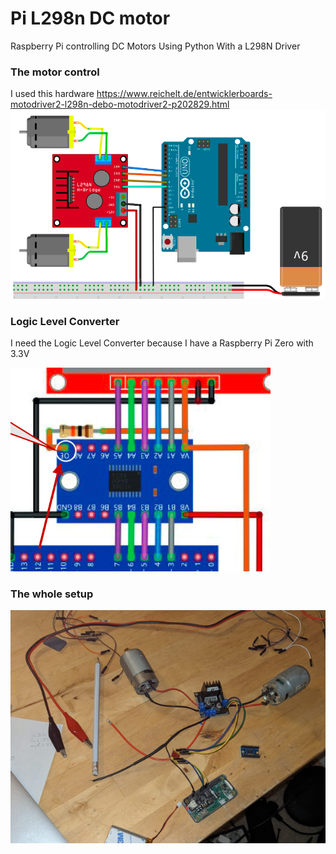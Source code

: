 # Pi L298n DC motor
Raspberry Pi controlling DC Motors Using Python With a L298N Driver

### The motor control

I used this hardware https://www.reichelt.de/entwicklerboards-motodriver2-l298n-debo-motodriver2-p202829.html
![Motor control](readme/motorControl.png)

### Logic Level Converter

I need the Logic Level Converter because I have a Raspberry Pi Zero with 3.3V

![Motor control](readme/Pegelwandler.png)

### The whole setup
![Motor control](readme/FotoAlles.png)

